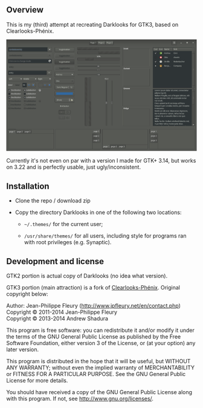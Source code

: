## Overview

This is my (third) attempt at recreating Darklooks for GTK3, based on Clearlooks-Phénix.

<img src="https://raw.githubusercontent.com/Lamieur/Darklooks/master/doc/darklooks-demo.png">

Currently it's not even on par with a version I made for GTK+ 3.14, but works on 3.22 and is perfectly usable, just ugly/inconsistent.

## Installation

- Clone the repo / download zip

- Copy the directory Darklooks in one of the following two locations:

	- `~/.themes/` for the current user;
	
	- `/usr/share/themes/` for all users, including style for programs ran with root privileges (e.g. Synaptic).

## Development and license

GTK2 portion is actual copy of Darklooks (no idea what version).

GTK3 portion (main attraction) is a fork of [Clearlooks-Phénix](https://github.com/jpfleury/clearlooks-phenix). Original copyright below:

Author: Jean-Philippe Fleury (<http://www.jpfleury.net/en/contact.php>)  
Copyright © 2011-2014 Jean-Philippe Fleury  
Copyright © 2013-2014 Andrew Shadura

This program is free software: you can redistribute it and/or modify
it under the terms of the GNU General Public License as published by
the Free Software Foundation, either version 3 of the License, or
(at your option) any later version.

This program is distributed in the hope that it will be useful,
but WITHOUT ANY WARRANTY; without even the implied warranty of
MERCHANTABILITY or FITNESS FOR A PARTICULAR PURPOSE.  See the
GNU General Public License for more details.

You should have received a copy of the GNU General Public License
along with this program.  If not, see <http://www.gnu.org/licenses/>.
